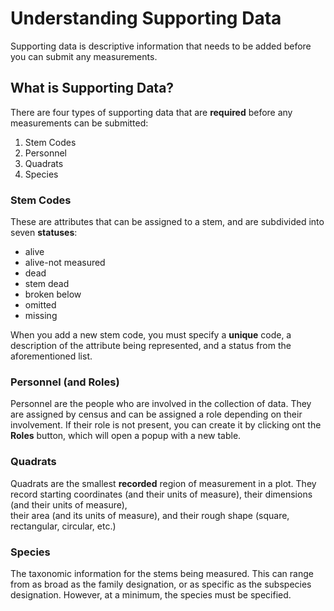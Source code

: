 # Understanding Supporting Data

Supporting data is descriptive information that needs to be added before you can submit any
measurements.

## What is Supporting Data?

There are four types of supporting data that are **required** before any measurements can be
submitted:

1. Stem Codes
2. Personnel
3. Quadrats
4. Species

### Stem Codes

These are attributes that can be assigned to a stem, and are subdivided into seven **statuses**:

- alive
- alive-not measured
- dead
- stem dead
- broken below
- omitted
- missing

When you add a new stem code, you must specify a **unique** code, a description of the attribute
being represented, and a status from the aforementioned list.

### Personnel (and Roles)

Personnel are the people who are involved in the collection of data. They are assigned by census
and can be assigned a role depending on their involvement. If their role is not present, you can
create it by clicking ont the **Roles** button, which will open a popup with a new table.

### Quadrats

Quadrats are the smallest **recorded** region of measurement in a plot. They record starting
coordinates (and their units of measure), their dimensions (and their units of measure),  
their area (and its units of measure), and their rough shape (square, rectangular, circular, etc.)

### Species

The taxonomic information for the stems being measured. This can range from as broad as the
family designation, or as specific as the subspecies designation. However, at a minimum, the
species must be specified.
